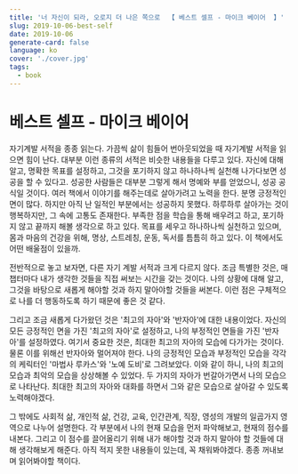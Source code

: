 ```yaml
---
title: '너 자신이 되라, 오로지 더 나은 쪽으로  【 베스트 셀프 - 마이크 베이어  】'
slug: 2019-10-06-best-self
date: 2019-10-06
generate-card: false
language: ko
cover: './cover.jpg'
tags:
  - book
---
```


# 베스트 셀프 - 마이크 베이어

자기계발 서적을 종종 읽는다. 가끔씩 삶이 힘들어 번아웃되었을 때 자기계발 서적을 읽으면 힘이 난다. 대부분 이런 종류의 서적은 비슷한 내용들을 다루고 있다. 자신에 대해 알고, 명확한 목표를 설정하고, 그것을 포기하지 않고 하나하나씩 실천해 나가다보면 성공을 할 수 있다고. 성공한 사람들은 대부분 그렇게 해서 명예와 부를 얻었으니, 성공 공식일 것이다. 여러 책에서 이야기를 해주는데로 살아가려고 노력을 한다. 분명 긍정적인 면이 많다. 하지만 아직 난 일적인 부분에서는 성공하지 못했다. 하루하루 살아가는 것이 행복하지만, 그 속에 고통도 존재한다. 부족한 점을 학습을 통해 배우려고 하고, 포기하지 않고 끝까지 해볼 생각으로 하고 있다. 목표를 세우고 하나하나씩 실천하고 있으며, 몸과 마음의 건강을 위해, 명상, 스트레칭, 운동, 독서를 틈틈히 하고 있다. 이 책에서도 어떤 배울점이 있을까. 

전반적으로 놓고 보자면, 다른 자기 계발 서적과 크게 다르지 않다. 조금 특별한 것은, 매 챕터마다 내가 생각한 것들을 직접 써보는 시간을 갖는 것이다. 나의 상황에 대해 알고, 그것을 바탕으로 새롭게 해야할 것과 하지 말아야할 것들을 써본다. 이런 점은 구체적으로 나를 더  행동하도록 하기 때문에 좋은 것 같다. 

그리고 조금 새롭게 다가왔던 것은 '최고의 자아'와 '반자아'에 대한 내용이었다. 자신의 모든 긍정적인 면을 가진 '최고의 자아'로 설정하고, 나의 부정적인 면들을 가진 '반자아'를 설정하였다. 여기서 중요한 것은, 최대한 최고의 자아의 모습에 다가가는 것이다. 물론 이를 위해선 반자아와 멀어져야 한다. 나의 긍정적인 모습과 부정적인 모습을 각각의 케릭터인 '마법사 루카스'와 '노예 도비'로 그려보았다. 이와 같이 하니, 나의 최고의 모습과 최악의 모습을 상상해볼 수 있었다. 두 가지의 자아가 번갈아가면서 나의 모습으로 나타난다. 최대한 최고의 자아와 대화를 하면서 그와 같은 모습으로 살아갈 수 있도록 노력해야겠다. 

그 밖에도 사회적 삶, 개인적 삶, 건강, 교육, 인간관계, 직장, 영성의 개발의 일곱가지 영역으로 나누어 설명한다. 각 부분에서 나의 현재 모습을 먼저 파악해보고, 현재의 점수를 내본다. 그리고 이 점수를 끌어올리기 위해 내가 해야할 것과 하지 말아야 할 것들에 대해 생각해보게 해준다. 아직 적지 못한 내용들이 있는데, 꼭 채워봐야겠다.  종종 꺼내보며 읽어봐야할 책이다.